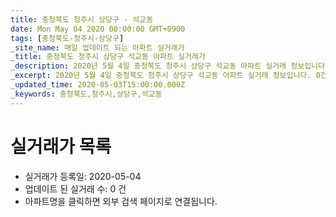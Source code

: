 ```yaml
---
title: 충청북도 청주시 상당구 - 석교동
date: Mon May 04 2020 00:00:00 GMT+0900
tags: [충청북도-청주시-상당구]
_site_name: 매일 업데이트 되는 아파트 실거래가
_title: 충청북도 청주시 상당구 석교동 아파트 실거래가
_description: 2020년 5월 4일 충청북도 청주시 상당구 석교동 아파트 실거래 정보입니다. 0건 아파트 정보가 있습니다.
_excerpt: 2020년 5월 4일 충청북도 청주시 상당구 석교동 아파트 실거래 정보입니다. 0건 아파트 정보가 있습니다.
_updated_time: 2020-05-03T15:00:00.000Z
_keywords: 충청북도,청주시,상당구,석교동
---
```






# 실거래가 목록
- 실거래가 등록일: 2020-05-04
- 업데이트 된 실거래 수: 0 건
- 아파트명을 클릭하면 외부 검색 페이지로 연결됩니다.





